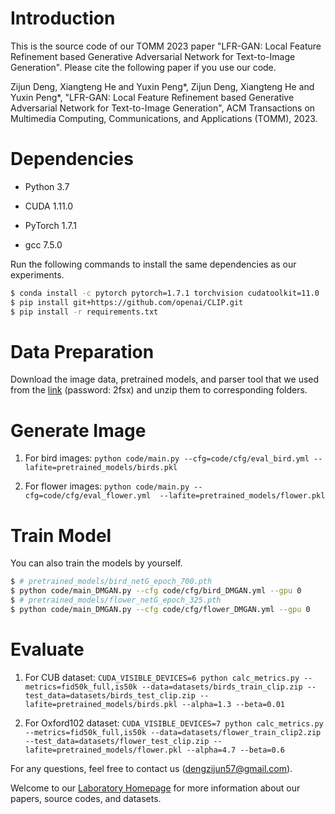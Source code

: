# Introduction

This is the source code of our TOMM 2023 paper "LFR-GAN: Local Feature Refinement based Generative Adversarial Network for Text-to-Image Generation". Please cite the following paper if you use our code.

Zijun Deng, Xiangteng He and Yuxin Peng*, Zijun Deng, Xiangteng He and Yuxin Peng*, "LFR-GAN: Local Feature Refinement based Generative Adversarial Network for Text-to-Image Generation", ACM Transactions on Multimedia Computing, Communications, and Applications (TOMM), 2023.


# Dependencies

- Python 3.7

- CUDA 1.11.0

- PyTorch 1.7.1

- gcc 7.5.0

Run the following commands to install the same dependencies as our experiments.

```bash
$ conda install -c pytorch pytorch=1.7.1 torchvision cudatoolkit=11.0
$ pip install git+https://github.com/openai/CLIP.git
$ pip install -r requirements.txt
```


# Data Preparation

Download the image data, pretrained models, and parser tool that we used from the [link](https://pan.baidu.com/s/1Q9Vh2JTOTHnsjmKlyqum2g) (password: 2fsx) and unzip them to corresponding folders.


# Generate Image

1. For bird images: `python code/main.py --cfg=code/cfg/eval_bird.yml --lafite=pretrained_models/birds.pkl`

2. For flower images: `python code/main.py --cfg=code/cfg/eval_flower.yml  --lafite=pretrained_models/flower.pkl`


# Train Model

You can also train the models by yourself.
```bash
$ # pretrained_models/bird_netG_epoch_700.pth
$ python code/main_DMGAN.py --cfg code/cfg/bird_DMGAN.yml --gpu 0
$ # pretrained_models/flower_netG_epoch_325.pth
$ python code/main_DMGAN.py --cfg code/cfg/flower_DMGAN.yml --gpu 0
```

# Evaluate


1. For CUB dataset: `CUDA_VISIBLE_DEVICES=6 python calc_metrics.py --metrics=fid50k_full,is50k --data=datasets/birds_train_clip.zip --test_data=datasets/birds_test_clip.zip --lafite=pretrained_models/birds.pkl --alpha=1.3 --beta=0.01`

2. For Oxford102 dataset: `CUDA_VISIBLE_DEVICES=7 python calc_metrics.py --metrics=fid50k_full,is50k --data=datasets/flower_train_clip2.zip --test_data=datasets/flower_test_clip.zip --lafite=pretrained_models/flower.pkl --alpha=4.7 --beta=0.6`


For any questions, feel free to contact us (dengzijun57@gmail.com).

Welcome to our [Laboratory Homepage](http://www.icst.pku.edu.cn/mipl/home/) for more information about our papers, source codes, and datasets.
